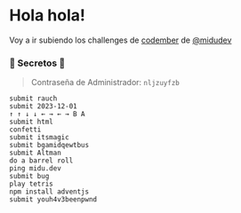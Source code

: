 # Hola hola!

Voy a ir subiendo los challenges de [codember](https://codember.dev) de [@midudev](https://github.com/midudev)

### 🤫 Secretos 🤫

> Contraseña de Administrador: `nljzuyfzb`

```
submit rauch
submit 2023-12-01
↑ ↑ ↓ ↓ ← → ← → B A
submit html
confetti
submit itsmagic
submit bgamidqewtbus
submit Altman
do a barrel roll
ping midu.dev
submit bug
play tetris
npm install adventjs
submit youh4v3beenpwnd
```
